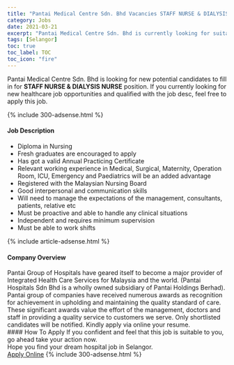 ```yaml
---
title: "Pantai Medical Centre Sdn. Bhd Vacancies STAFF NURSE & DIALYSIS NURSE" 
category: Jobs 
date: 2021-03-21 
excerpt: "Pantai Medical Centre Sdn. Bhd is currently looking for suitable person to fill in the STAFF NURSE & DIALYSIS NURSE which positioned at Selangor" 
tags: [Selangor] 
toc: true 
toc_label: TOC 
toc_icon: "fire" 
--- 
```


<p>Pantai Medical Centre Sdn. Bhd is looking for new potential candidates to fill in for <b>STAFF NURSE & DIALYSIS NURSE</b> position. If you currently looking for new healthcare job opportunities and qualified with the job desc, feel free to apply this job.
</p>{% include 300-adsense.html %} 
<div><div><h4>Job Description</h4></div><div><div><span><div><ul><li>Diploma in Nursing</li><li>Fresh graduates are encouraged to apply</li><li>Has got a valid Annual Practicing Certificate</li><li>Relevant working experience in Medical, Surgical, Maternity, Operation Room, ICU, Emergency and Paediatrics will be an added advantage</li><li>Registered with the Malaysian Nursing Board</li><li>Good interpersonal and communication skills</li><li>Will need to manage the expectations of the management, consultants, patients, relative etc</li><li>Must be proactive and able to handle any clinical situations</li><li>Independent and requires minimum supervision</li><li>Must be able to work shifts</li></ul></div></span></div></div></div> 
{% include article-adsense.html %} 
<div><div><h4>Company Overview</h4></div><div><div><span><div><div>Pantai Group of Hospitals have geared itself to become a major provider of Integrated Health Care Services for Malaysia and the world. (Pantai Hospitals Sdn Bhd is a wholly owned subsidiary of Pantai Holdings Berhad). Pantai group of companies have received numerous awards as recognition for achievement in upholding and maintaining the quality standard of care. These significant awards value the effort of the management, doctors and staff in providing a quality service to customers we serve. Only shortlisted candidates will be notified. Kindly apply via online your resume.</div></div></span></div></div></div> 
#### How To Apply 
If you confident and feel that this job is suitable to you, go ahead take your action now. <br/> 
Hope you find your dream hospital job in Selangor. <br/> 
<a href="https://www.jobstreet.com.my/en/job/staff-nurse-dialysis-nurse-4511268?jobId=jobstreet-my-job-4511268" class="btn btn--warning" target="_blank" rel="nofollow noopenner">Apply Online</a> 
{% include 300-adsense.html %} 
